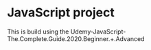 # JavaScript project

This is build using the Udemy-JavaScript-The.Complete.Guide.2020.Beginner.+.Advanced